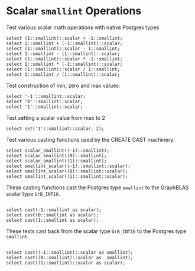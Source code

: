 # Scalar `smallint` Operations

Test various scalar math operations with native Postgres types
```
select (1::smallint)::scalar + -1::smallint;
select 1::smallint + (-1::smallint)::scalar;
select (1::smallint)::scalar - 1::smallint;
select 1::smallint - (1::smallint)::scalar;
select (1::smallint)::scalar * -1::smallint;
select 1::smallint * (-1::smallint)::scalar;
select (1::smallint)::scalar / 1::smallint;
select 1::smallint / (1::smallint)::scalar;

```
Test construction of min, zero and max values:
```
select '-1'::smallint::scalar;
select '0'::smallint::scalar;
select '1'::smallint::scalar;

```
Test setting a scalar value from max to 2
```
select set('1'::smallint::scalar, 2);

```
Test various casting functions used by the CREATE CAST machinery:
```
select scalar_smallint((-1)::smallint);
select scalar_smallint((0)::smallint);
select scalar_smallint((1)::smallint);
select smallint_scalar((-1)::smallint::scalar);
select smallint_scalar((0)::smallint::scalar);
select smallint_scalar((1)::smallint::scalar);

```
These casting functions cast the Postgres type `smallint` to the
GraphBLAS scalar type `GrB_INT16`.
```

select cast(-1::smallint as scalar);
select cast(0::smallint as scalar);
select cast(1::smallint as scalar);

```
These tests cast back from the scalar type `GrB_INT16` to the
Postgres type `smallint`
```

select cast((-1::smallint)::scalar as smallint);
select cast((0::smallint)::scalar as  smallint);
select cast((1::smallint)::scalar as scalar);
```